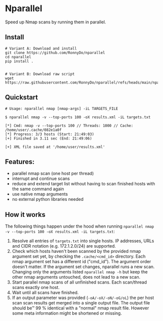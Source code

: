 # Nparallel
Speed up Nmap scans by running them in parallel.

## Install
```
# Variant A: Download and install
git clone https://github.com/RonnyDo/nparallel
cd nparallel
pip install .


# Variant B: Download raw script
wget https://raw.githubusercontent.com/RonnyDo/nparallel/refs/heads/main/nparallel.py
```

## Quickstart
```
# Usage: nparallel nmap [nmap-args] -iL TARGETS_FILE

$ nparallel nmap -v --top-ports 100 -oX results.xml -iL targets.txt 

[*] Cmd: nmap -v --top-ports 100 // Threads: 1000 // Cache: /home/user/.cache/082e1a0f
[*] Progress: 3/3 hosts (Start: 21:49:03)
[+] Finished in 3.11 sec (End: 21:49:06)

[+] XML file saved at '/home/user/results.xml'
```

## Features:
* parallel nmap scan (one host per thread)
* interrupt and continue scans 
* reduce and extend target list without having to scan finished hosts with the same command again
* use native nmap arguments
* no external python libraries needed

## How it works
The following things happen under the hood when running ```nparallel nmap -v --top-ports 100 -oX results.xml -iL targets.txt```:

1. Resolve all entries of ```targets.txt``` into single hosts. IP addresses, URLs and CIDR notation (e.g. 172.1.2.0/24) are supported. 
2. Check which hosts haven't been scanned by the provided nmap argument set yet, by checking the ```.cache/<cmd_id>``` directory. Each nmap argument set has a different id ("cmd_id"). The argument order doesn't matter. If the argument set changes, nparallel runs a new scan.
   Changing only the arguments listed ```nparallel nmap -h``` but keep the other nmap arguments untouched, does not lead to a new scan.
3. Start parallel nmap scans of all unfinished scans. Each scan/thread scans exactly one host.
4. Wait until all scans have finished.
5. If an output parameter was provided (```-oA/-oX/-oN/-oG/oL```) the per host scan scan results get merged into a single output file. 
   The output file should be&trade; 99 % identical with a "normal" nmap result file. However some meta information might be shortened or missing.
